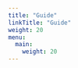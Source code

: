 ```yaml
---
title: "Guide"
linkTitle: "Guide"
weight: 20
menu:
  main:
    weight: 20
---
```


[comment]: <> ({{% pageinfo %}})
[comment]: <> (This section contains the guide for Dockerfiles for Developers.)
[comment]: <> ({{% /pageinfo %}})
